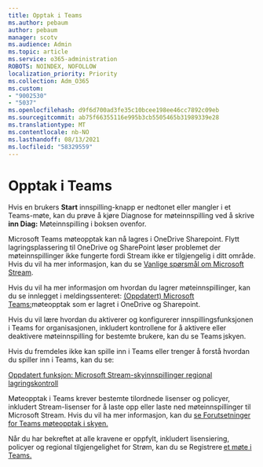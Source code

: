 ```yaml
---
title: Opptak i Teams
ms.author: pebaum
author: pebaum
manager: scotv
ms.audience: Admin
ms.topic: article
ms.service: o365-administration
ROBOTS: NOINDEX, NOFOLLOW
localization_priority: Priority
ms.collection: Adm_O365
ms.custom:
- "9002530"
- "5037"
ms.openlocfilehash: d9f6d700ad3fe35c10bcee198ee46cc7892c09eb
ms.sourcegitcommit: ab75f66355116e995b3cb5505465b31989339e28
ms.translationtype: MT
ms.contentlocale: nb-NO
ms.lasthandoff: 08/13/2021
ms.locfileid: "58329559"
---
```

# <a name="recording-in-teams"></a>Opptak i Teams

Hvis en brukers **Start** innspilling-knapp er nedtonet eller mangler i et Teams-møte, kan du prøve å kjøre Diagnose for møteinnspilling ved å skrive **inn Diag:** Møteinnspilling i boksen ovenfor. 

Microsoft Teams møteopptak kan nå lagres i OneDrive Sharepoint. Flytt lagringsplassering til OneDrive og SharePoint løser problemet der møteinnspillinger ikke fungerte fordi Stream ikke er tilgjengelig i ditt område. Hvis du vil ha mer informasjon, kan du se [Vanlige spørsmål om Microsoft Stream](https://docs.microsoft.com/stream/faq#which-regions-does-microsoft-stream-host-my-data-in).

Hvis du vil ha mer informasjon om hvordan du lagrer møteinnspillinger, kan du se innlegget i meldingssenteret: [(Oppdatert) Microsoft Teams:](https://portal.microsoft.com/Adminportal/Home?ref=MessageCenter&id=MC222640)møteopptak som er lagret i OneDrive og Sharepoint.

Hvis du vil lære hvordan du aktiverer og konfigurerer innspillingsfunksjonen i Teams for organisasjonen, inkludert kontrollene for å aktivere eller deaktivere møteinnspilling for bestemte brukere, kan du se Teams [i](https://docs.microsoft.com/microsoftteams/cloud-recording)skyen. 

Hvis du fremdeles ikke kan spille inn i Teams eller trenger å forstå hvordan du spiller inn i Teams, kan du se: 

[Oppdatert funksjon: Microsoft Stream-skyinnspillinger regional lagringskontroll](https://admin.microsoft.com/AdminPortal/Home#/MessageCenter?id=MC214327)

Møteopptak i Teams krever bestemte tilordnede lisenser og policyer, inkludert Stream-lisenser for å laste opp eller laste ned møteinnspillinger til Microsoft Stream. Hvis du vil ha mer informasjon, kan du [se Forutsetninger for Teams møteopptak i skyen.](https://docs.microsoft.com/microsoftteams/cloud-recording#prerequisites-for-teams-cloud-meeting-recording)

Når du har bekreftet at alle kravene er oppfylt, inkludert lisensiering, policyer og regional tilgjengelighet for Strøm, kan du se Registrere [et møte i Teams.](https://support.office.com/article/34dfbe7f-b07d-4a27-b4c6-de62f1348c24) 